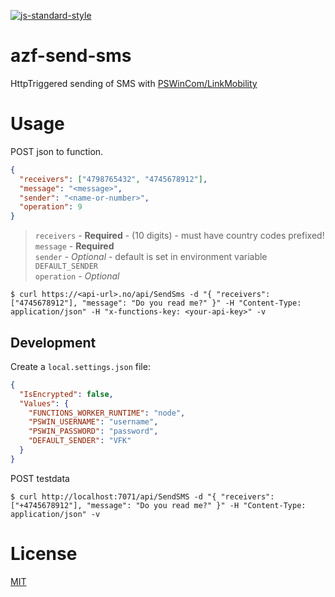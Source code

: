 [![js-standard-style](https://img.shields.io/badge/code%20style-standard-brightgreen.svg?style=flat)](https://github.com/feross/standard)

# azf-send-sms

HttpTriggered sending of SMS with [PSWinCom/LinkMobility](https://pswin.com/)

# Usage

POST json to function.

```json
{
  "receivers": ["4798765432", "4745678912"],
  "message": "<message>",
  "sender": "<name-or-number>",
  "operation": 9
}
```

> `receivers` - **Required** - (10 digits) - must have country codes prefixed!<br />
> `message` - **Required**<br />
> `sender` - *Optional* - default is set in environment variable `DEFAULT_SENDER`<br />
> `operation` - *Optional*

```
$ curl https://<api-url>.no/api/SendSms -d "{ "receivers": ["4745678912"], "message": "Do you read me?" }" -H "Content-Type: application/json" -H "x-functions-key: <your-api-key>" -v
```

## Development

Create a `local.settings.json` file:
```json
{
  "IsEncrypted": false,
  "Values": {
    "FUNCTIONS_WORKER_RUNTIME": "node",
    "PSWIN_USERNAME": "username",
    "PSWIN_PASSWORD": "password",
    "DEFAULT_SENDER": "VFK"
  }
}
```

POST testdata

```
$ curl http://localhost:7071/api/SendSMS -d "{ "receivers": ["+4745678912"], "message": "Do you read me?" }" -H "Content-Type: application/json" -v
```

# License

[MIT](LICENSE)
